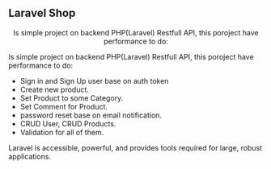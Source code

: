 


## Laravel Shop
<p align="center">Is simple project on backend PHP(Laravel) Restfull API, this poroject have performance to do:</p>
Is simple project on backend PHP(Laravel) Restfull API, this poroject have performance to do:

- Sign in and Sign Up user base on auth token
- Create new product.
- Set Product to some Category.
- Set Comment for Product.
- password reset base on email notification.
- CRUD User, CRUD Products.
- Validation for all of them.

Laravel is accessible, powerful, and provides tools required for large, robust applications.

